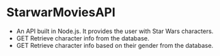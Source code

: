 # StarwarMoviesAPI
- An API built in Node.js. It provides the user with Star Wars characters.
- GET Retrieve character info from the database.
- GET Retrieve character info based on their gender from the database.
